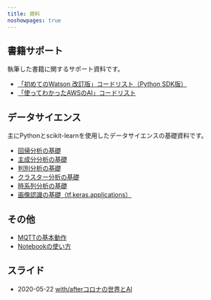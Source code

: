 ```yaml
---
title: 資料
noshowpages: true
---
```


## 書籍サポート

執筆した書籍に関するサポート資料です。

- [「初めてのWatson 改訂版」コードリスト（Python SDK版）](watson/)
- [「使ってわかったAWSのAI」コードリスト](awsai/)

## データサイエンス

主にPythonとscikit-learnを使用したデータサイエンスの基礎資料です。

- [回帰分析の基礎](datascience/linear-regression.html)
- [主成分分析の基礎](datascience/pca.html)
- [判別分析の基礎](datascience/discriminant.html)
- [クラスター分析の基礎](datascience/cluster.html)
- [時系列分析の基礎](datascience/timeseries.html)
- [画像認識の基礎（tf.keras.applications）](datascience/image-classification-keras.html)

## その他

- [MQTTの基本動作](mqtt/)
- [Notebookの使い方](assets/notebook_howto.pdf)

## スライド

- 2020-05-22 [with/afterコロナの世界とAI](/slides/20200522-awsai)